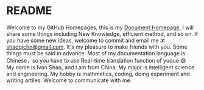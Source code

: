 # README

Welcome to my GitHub Homepages, this is my [Document Homepage](https://yuque.com/efan), I will share some things including New Knowledge, efficient method, and so on. If you have some new ideas, welcome to commit and email me at [shaoqichn@gmail.com](mailto:shaoqichn@gmail.com). It's my pleasure to make friends with you. Some things must be said in advance: Most of my documentation language is Chinese，so you have to use Real-time translation function of yuque :smile:  
 My name is Ivan Shao, and I am from China. My major is intelligent science and engineering. My hobby is mathmetics, coding, doing experiment and writing artiles. Welcome to communicate with me.

